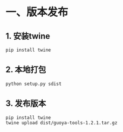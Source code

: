 # 一、版本发布
## 1. 安装twine
```
pip install twine
```
## 2. 本地打包
```
python setup.py sdist  
```
## 3. 发布版本
```
pip install twine
twine upload dist/guoya-tools-1.2.1.tar.gz
```